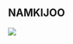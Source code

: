 ## NAMKIJOO 
<img src="https://github-readme-stats.vercel.app/api?username=namkijoo&show_icons=true&theme=radical">
